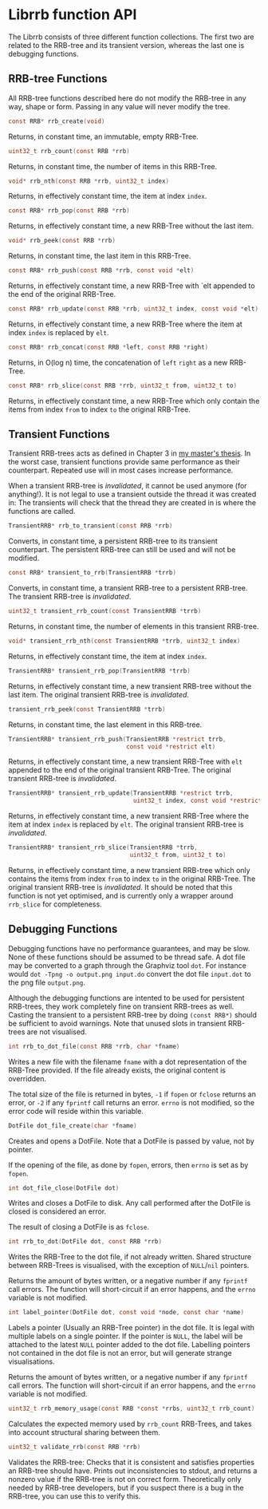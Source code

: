 # Librrb function API

The Librrb consists of three different function collections. The first two are
related to the RRB-tree and its transient version, whereas the last one is
debugging functions.

## RRB-tree Functions

All RRB-tree functions described here do not modify the RRB-tree in any way,
shape or form. Passing in any value will never modify the tree.

```c
const RRB* rrb_create(void)
```
Returns, in constant time, an immutable, empty RRB-Tree.

```c
uint32_t rrb_count(const RRB *rrb)
``` 
Returns, in constant time, the number of items in this RRB-Tree.

```c
void* rrb_nth(const RRB *rrb, uint32_t index)
```
Returns, in effectively constant time, the item at index `index`.

```c
const RRB* rrb_pop(const RRB *rrb)
```
Returns, in effectively constant time, a new RRB-Tree without the last item.

```c
void* rrb_peek(const RRB *rrb)
```
Returns, in constant time, the last item in this RRB-Tree.

```c
const RRB* rrb_push(const RRB *rrb, const void *elt)
```
Returns, in effectively constant time, a new RRB-Tree with `elt appended to the
end of the original RRB-Tree.

```c
const RRB* rrb_update(const RRB *rrb, uint32_t index, const void *elt)
```

Returns, in effectively constant time, a new RRB-Tree where the item at index
`index` is replaced by `elt`.

```c
const RRB* rrb_concat(const RRB *left, const RRB *right)
```
Returns, in O(log n) time, the concatenation of `left` `right` as a new
RRB-Tree.

```c
const RRB* rrb_slice(const RRB *rrb, uint32_t from, uint32_t to)
```
Returns, in effectively constant time, a new RRB-Tree which only contain the
items from index `from` to index `to` the original RRB-Tree.

## Transient Functions

Transient RRB-trees acts as defined in Chapter 3 in
[my master's thesis][thesis]. In the worst case, transient functions provide
same performance as their counterpart. Repeated use will in most cases increase
performance.

When a transient RRB-tree is *invalidated*, it cannot be used anymore (for
anything!). It is not legal to use a transient outside the thread it was created
in: The transients will check that the thread they are created in is where the
functions are called.

```c
TransientRRB* rrb_to_transient(const RRB *rrb)
```
Converts, in constant time, a persistent RRB-tree to its transient counterpart.
The persistent RRB-tree can still be used and will not be modified.

```c
const RRB* transient_to_rrb(TransientRRB *trrb)
```
Converts, in constant time, a transient RRB-tree to a persistent RRB-tree. The
transient RRB-tree  is *invalidated*.

```c
uint32_t transient_rrb_count(const TransientRRB *trrb)
```
Returns, in constant time, the number of elements in this transient RRB-tree.

```c
void* transient_rrb_nth(const TransientRRB *trrb, uint32_t index)
```
Returns, in effectively constant time, the item at index `index`.

```c
TransientRRB* transient_rrb_pop(TransientRRB *trrb)
```
Returns, in effectively constant time, a new transient RRB-tree without the last
item. The original transient RRB-tree is *invalidated*.

```c
transient_rrb_peek(const TransientRRB *trrb)
```
Returns, in constant time, the last element in this RRB-tree.

```c
TransientRRB* transient_rrb_push(TransientRRB *restrict trrb,
                                 const void *restrict elt)
```
Returns, in effectively constant time, a new transient RRB-Tree with `elt`
appended to the end of the original transient RRB-Tree. The original transient
RRB-tree is *invalidated*.

```c
TransientRRB* transient_rrb_update(TransientRRB *restrict trrb,
                                   uint32_t index, const void *restrict elt)
```
Returns, in effectively constant time, a new transient RRB-Tree where the item
at index `index` is replaced by `elt`. The original transient RRB-tree is
*invalidated*.

```c
TransientRRB* transient_rrb_slice(TransientRRB *trrb,
                                  uint32_t from, uint32_t to)
```

Returns, in effectively constant time, a new transient RRB-tree which only
contains the items from index `from` to index `to` in the original RRB-Tree. The
original transient RRB-tree is *invalidated*. It should be noted that this
function is not yet optimised, and is currently only a wrapper around
`rrb_slice` for completeness.


## Debugging Functions

Debugging functions have no performance guarantees, and may be slow. None of
these functions should be assumed to be thread safe. A dot file may be converted
to a graph through the Graphviz tool `dot`. For instance would `dot -Tpng -o
output.png input.do` convert the dot file `input.dot` to the png file
`output.png`.

Although the debugging functions are intented to be used for persistent
RRB-trees, they work completely fine on transient RRB-trees as well. Casting the
transient to a persistent RRB-tree by doing `(const RRB*)` should be sufficient
to avoid warnings. Note that unused slots in transient RRB-trees are not
visualised.


```c
int rrb_to_dot_file(const RRB *rrb, char *fname)
```

Writes a new file with the filename `fname` with a dot representation of the
RRB-Tree provided. If the file already exists, the original content is
overridden.

The total size of the file is returned in bytes, `-1` if `fopen` or `fclose`
returns an error, or `-2` if any `fprintf` call returns an error. `errno` is not
modified, so the error code will reside within this variable.

```c
DotFile dot_file_create(char *fname)
```
Creates and opens a DotFile. Note that a DotFile is passed by value, not by
pointer.

If the opening of the file, as done by `fopen`, errors, then `errno` is set as
by `fopen`.

```c
int dot_file_close(DotFile dot)
```
Writes and closes a DotFile to disk. Any call performed after the DotFile is
closed is considered an error.

The result of closing a DotFile is as `fclose`.

```c
int rrb_to_dot(DotFile dot, const RRB *rrb)
```
Writes the RRB-Tree to the dot file, if not already written. Shared structure
between RRB-Trees is visualised, with the exception of `NULL`/`nil` pointers.

Returns the amount of bytes written, or a negative number if any `fprintf` call
errors. The function will short-circuit if an error happens, and the `errno`
variable is not modified.

```c
int label_pointer(DotFile dot, const void *node, const char *name)
```
Labels a pointer (Usually an RRB-Tree pointer) in the dot file. It is legal with
multiple labels on a single pointer. If the pointer is `NULL`, the label will be
attached to the latest `NULL` pointer added to the dot file. Labelling pointers
not contained in the dot file is not an error, but will generate strange
visualisations.

Returns the amount of bytes written, or a negative number if any `fprintf` call
errors. The function will short-circuit if an error happens, and the `errno`
variable is not modified.

```c
uint32_t rrb_memory_usage(const RRB *const *rrbs, uint32_t rrb_count)
```
Calculates the expected memory used by `rrb_count` RRB-Trees, and takes into
account structural sharing between them.

```c
uint32_t validate_rrb(const RRB *rrb)
```
Validates the RRB-tree: Checks that it is consistent and satisfies properties an
RRB-tree should have. Prints out inconsistencies to stdout, and returns a
nonzero value if the RRB-tree is not on correct form. Theoretically only
needed by RRB-tree developers, but if you suspect there is a bug in the
RRB-tree, you can use this to verify this.

[thesis]: http://hypirion.com/thesis "Improving RRB-Tree Performance through Transience"
